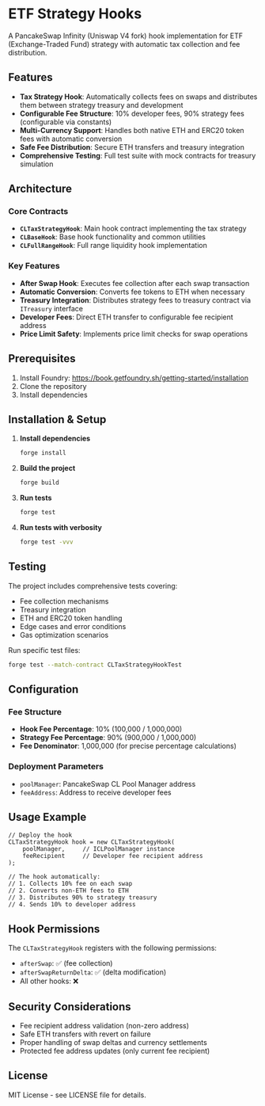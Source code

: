 # ETF Strategy Hooks

A PancakeSwap Infinity (Uniswap V4 fork) hook implementation for ETF (Exchange-Traded Fund) strategy with automatic tax collection and fee distribution.

## Features

- **Tax Strategy Hook**: Automatically collects fees on swaps and distributes them between strategy treasury and development
- **Configurable Fee Structure**: 10% developer fees, 90% strategy fees (configurable via constants)
- **Multi-Currency Support**: Handles both native ETH and ERC20 token fees with automatic conversion
- **Safe Fee Distribution**: Secure ETH transfers and treasury integration
- **Comprehensive Testing**: Full test suite with mock contracts for treasury simulation

## Architecture

### Core Contracts

- **`CLTaxStrategyHook`**: Main hook contract implementing the tax strategy
- **`CLBaseHook`**: Base hook functionality and common utilities
- **`CLFullRangeHook`**: Full range liquidity hook implementation

### Key Features

- **After Swap Hook**: Executes fee collection after each swap transaction
- **Automatic Conversion**: Converts fee tokens to ETH when necessary
- **Treasury Integration**: Distributes strategy fees to treasury contract via `ITreasury` interface
- **Developer Fees**: Direct ETH transfer to configurable fee recipient address
- **Price Limit Safety**: Implements price limit checks for swap operations

## Prerequisites

1. Install Foundry: https://book.getfoundry.sh/getting-started/installation
2. Clone the repository
3. Install dependencies

## Installation & Setup

1. **Install dependencies**
   ```bash
   forge install
   ```

2. **Build the project**
   ```bash
   forge build
   ```

3. **Run tests**
   ```bash
   forge test
   ```

4. **Run tests with verbosity**
   ```bash
   forge test -vvv
   ```

## Testing

The project includes comprehensive tests covering:

- Fee collection mechanisms
- Treasury integration
- ETH and ERC20 token handling
- Edge cases and error conditions
- Gas optimization scenarios

Run specific test files:
```bash
forge test --match-contract CLTaxStrategyHookTest
```

## Configuration

### Fee Structure
- **Hook Fee Percentage**: 10% (100,000 / 1,000,000)
- **Strategy Fee Percentage**: 90% (900,000 / 1,000,000)
- **Fee Denominator**: 1,000,000 (for precise percentage calculations)

### Deployment Parameters
- `poolManager`: PancakeSwap CL Pool Manager address
- `feeAddress`: Address to receive developer fees

## Usage Example

```solidity
// Deploy the hook
CLTaxStrategyHook hook = new CLTaxStrategyHook(
    poolManager,     // ICLPoolManager instance
    feeRecipient     // Developer fee recipient address
);

// The hook automatically:
// 1. Collects 10% fee on each swap
// 2. Converts non-ETH fees to ETH
// 3. Distributes 90% to strategy treasury
// 4. Sends 10% to developer address
```

## Hook Permissions

The `CLTaxStrategyHook` registers with the following permissions:
- `afterSwap`: ✅ (fee collection)
- `afterSwapReturnDelta`: ✅ (delta modification)
- All other hooks: ❌

## Security Considerations

- Fee recipient address validation (non-zero address)
- Safe ETH transfers with revert on failure
- Proper handling of swap deltas and currency settlements
- Protected fee address updates (only current fee recipient)

## License

MIT License - see LICENSE file for details.
